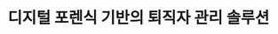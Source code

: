 ---
title: "디지털 포렌식 기반의 퇴직자 관리 솔루션"
description: "Bootable USB 포트를 통한 디지털포렌식 이미징 및 와이핑을 수행하는 One-Stop 솔루션"
description_option1: "Windows Notebook은 물론 MacBook, Desktop, HDD, SSD 지원(노트북HDD 탈착 불필요)"
description_option2: "Bootable USB 일체형 타입"
description_option3: "최대 10대 동시지원 (물리하드디스크 최대 4ea 지원)"
description_option4: "1Gb 단위의 LAN 포트를 통한 이미징 속도 성능"
description_option5: "최대 10Gb 전송속도를  통한 클라우드 업무연계 가능"
description_option6: "작업 기록에 대한 대장 관리로 유출사고 시 효과적인 빠른 대응"
description_option7: "법정 제출용 포렌식 전문 보고서 및 삭제 보고서 자동생성"
description_option8: "증거이미지 스토리지 지원(지원용량 협의가능)"
description_option9: "차세대 본인인증을 통한 원격지 근무자에 대한 전자서명 관리 지원(옵션)"
picture: service_img1.png

label_default: "태그1" 
label_primary: "태그2"
label_success: "태그3"
label_info: "태그4"
label_warning: "태그5"
label_danger: "태그6"
---